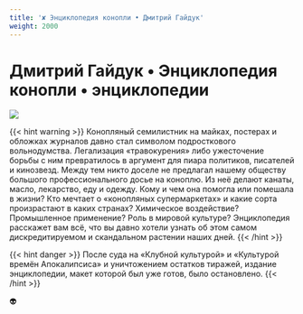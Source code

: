```yaml
---
title: '✘ Энциклопедия конопли • Дмитрий Гайдук'
weight: 2000
---
```


# Дмитрий Гайдук • **Энциклопедия конопли** • энциклопедии
![](/img/cannabis.gif)


{{< hint warning >}}
Конопляный семилистник на майках, постерах и обложках журналов давно стал символом подросткового вольнодумства. Легализация «травокурения» либо ужесточение борьбы с ним превратилось в аргумент для пиара политиков, писателей и кинозвезд. Между тем никто доселе не предлагал нашему обществу большого профессионального досье на коноплю. Из неё делают канаты, масло, лекарство, еду и одежду. Кому и чем она помогла или помешала в жизни? Кто мечтает о «конопляных супермаркетах» и какие сорта произрастают в каких странах? Химическое воздействие? Промышленное применение? Роль в мировой культуре? Энциклопедия расскажет вам всё, что вы давно хотели узнать об этом самом дискредитируемом и скандальном растении наших дней.
{{< /hint >}}

{{< hint danger >}}
После суда на «Клубной культурой» и «Культурой времён Апокалипсиса» и уничтожением остатков тиражей, издание энциклопедии, макет которой был уже готов, было остановлено.
{{< /hint >}}

👽